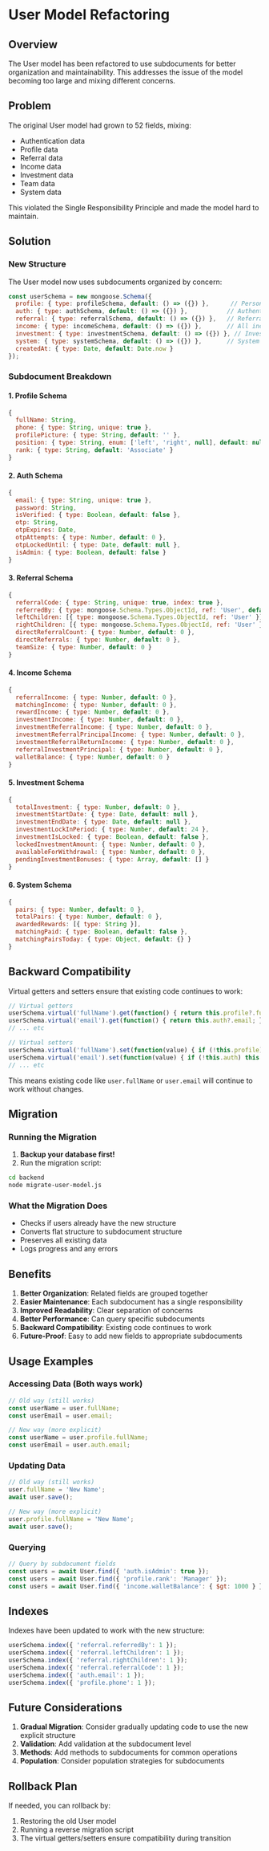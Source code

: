 # User Model Refactoring

## Overview

The User model has been refactored to use subdocuments for better organization and maintainability. This addresses the issue of the model becoming too large and mixing different concerns.

## Problem

The original User model had grown to 52 fields, mixing:
- Authentication data
- Profile data  
- Referral data
- Income data
- Investment data
- Team data
- System data

This violated the Single Responsibility Principle and made the model hard to maintain.

## Solution

### New Structure

The User model now uses subdocuments organized by concern:

```javascript
const userSchema = new mongoose.Schema({
  profile: { type: profileSchema, default: () => ({}) },      // Personal info
  auth: { type: authSchema, default: () => ({}) },           // Authentication
  referral: { type: referralSchema, default: () => ({}) },   // Referral system
  income: { type: incomeSchema, default: () => ({}) },       // All income types
  investment: { type: investmentSchema, default: () => ({}) }, // Investment data
  system: { type: systemSchema, default: () => ({}) },       // System tracking
  createdAt: { type: Date, default: Date.now }
});
```

### Subdocument Breakdown

#### 1. **Profile Schema**
```javascript
{
  fullName: String,
  phone: { type: String, unique: true },
  profilePicture: { type: String, default: '' },
  position: { type: String, enum: ['left', 'right', null], default: null },
  rank: { type: String, default: 'Associate' }
}
```

#### 2. **Auth Schema**
```javascript
{
  email: { type: String, unique: true },
  password: String,
  isVerified: { type: Boolean, default: false },
  otp: String,
  otpExpires: Date,
  otpAttempts: { type: Number, default: 0 },
  otpLockedUntil: { type: Date, default: null },
  isAdmin: { type: Boolean, default: false }
}
```

#### 3. **Referral Schema**
```javascript
{
  referralCode: { type: String, unique: true, index: true },
  referredBy: { type: mongoose.Schema.Types.ObjectId, ref: 'User', default: null },
  leftChildren: [{ type: mongoose.Schema.Types.ObjectId, ref: 'User' }],
  rightChildren: [{ type: mongoose.Schema.Types.ObjectId, ref: 'User' }],
  directReferralCount: { type: Number, default: 0 },
  directReferrals: { type: Number, default: 0 },
  teamSize: { type: Number, default: 0 }
}
```

#### 4. **Income Schema**
```javascript
{
  referralIncome: { type: Number, default: 0 },
  matchingIncome: { type: Number, default: 0 },
  rewardIncome: { type: Number, default: 0 },
  investmentIncome: { type: Number, default: 0 },
  investmentReferralIncome: { type: Number, default: 0 },
  investmentReferralPrincipalIncome: { type: Number, default: 0 },
  investmentReferralReturnIncome: { type: Number, default: 0 },
  referralInvestmentPrincipal: { type: Number, default: 0 },
  walletBalance: { type: Number, default: 0 }
}
```

#### 5. **Investment Schema**
```javascript
{
  totalInvestment: { type: Number, default: 0 },
  investmentStartDate: { type: Date, default: null },
  investmentEndDate: { type: Date, default: null },
  investmentLockInPeriod: { type: Number, default: 24 },
  investmentIsLocked: { type: Boolean, default: false },
  lockedInvestmentAmount: { type: Number, default: 0 },
  availableForWithdrawal: { type: Number, default: 0 },
  pendingInvestmentBonuses: { type: Array, default: [] }
}
```

#### 6. **System Schema**
```javascript
{
  pairs: { type: Number, default: 0 },
  totalPairs: { type: Number, default: 0 },
  awardedRewards: [{ type: String }],
  matchingPaid: { type: Boolean, default: false },
  matchingPairsToday: { type: Object, default: {} }
}
```

## Backward Compatibility

Virtual getters and setters ensure that existing code continues to work:

```javascript
// Virtual getters
userSchema.virtual('fullName').get(function() { return this.profile?.fullName; });
userSchema.virtual('email').get(function() { return this.auth?.email; });
// ... etc

// Virtual setters  
userSchema.virtual('fullName').set(function(value) { if (!this.profile) this.profile = {}; this.profile.fullName = value; });
userSchema.virtual('email').set(function(value) { if (!this.auth) this.auth = {}; this.auth.email = value; });
// ... etc
```

This means existing code like `user.fullName` or `user.email` will continue to work without changes.

## Migration

### Running the Migration

1. **Backup your database first!**
2. Run the migration script:

```bash
cd backend
node migrate-user-model.js
```

### What the Migration Does

- Checks if users already have the new structure
- Converts flat structure to subdocument structure
- Preserves all existing data
- Logs progress and any errors

## Benefits

1. **Better Organization**: Related fields are grouped together
2. **Easier Maintenance**: Each subdocument has a single responsibility
3. **Improved Readability**: Clear separation of concerns
4. **Better Performance**: Can query specific subdocuments
5. **Backward Compatibility**: Existing code continues to work
6. **Future-Proof**: Easy to add new fields to appropriate subdocuments

## Usage Examples

### Accessing Data (Both ways work)

```javascript
// Old way (still works)
const userName = user.fullName;
const userEmail = user.email;

// New way (more explicit)
const userName = user.profile.fullName;
const userEmail = user.auth.email;
```

### Updating Data

```javascript
// Old way (still works)
user.fullName = 'New Name';
await user.save();

// New way (more explicit)
user.profile.fullName = 'New Name';
await user.save();
```

### Querying

```javascript
// Query by subdocument fields
const users = await User.find({ 'auth.isAdmin': true });
const users = await User.find({ 'profile.rank': 'Manager' });
const users = await User.find({ 'income.walletBalance': { $gt: 1000 } });
```

## Indexes

Indexes have been updated to work with the new structure:

```javascript
userSchema.index({ 'referral.referredBy': 1 });
userSchema.index({ 'referral.leftChildren': 1 });
userSchema.index({ 'referral.rightChildren': 1 });
userSchema.index({ 'referral.referralCode': 1 });
userSchema.index({ 'auth.email': 1 });
userSchema.index({ 'profile.phone': 1 });
```

## Future Considerations

1. **Gradual Migration**: Consider gradually updating code to use the new explicit structure
2. **Validation**: Add validation at the subdocument level
3. **Methods**: Add methods to subdocuments for common operations
4. **Population**: Consider population strategies for subdocuments

## Rollback Plan

If needed, you can rollback by:
1. Restoring the old User model
2. Running a reverse migration script
3. The virtual getters/setters ensure compatibility during transition 